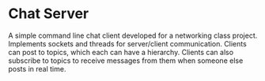 # Chat Server

A simple command line chat client developed for a networking class project. Implements sockets and threads for server/client communication. Clients can post to topics, which each can have a hierarchy. Clients can also subscribe to topics to receive messages from them when someone else posts in real time. 
